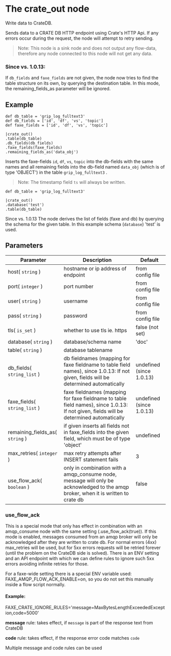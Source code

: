 The crate_out node
=====================

Write data to CrateDB.

Sends data to a CRATE DB HTTP endpoint using Crate's HTTP Api.
If any errors occur during the request, the node will attempt to retry sending.

> Note: This node is a sink node and does not output any flow-data, therefore any node connected to this node will not get any data.


### Since vs. 1.0.13:
If `db_fields` and `faxe_fields` are not given, the node now tries to find the table structure on its own,
by querying the destination table. In this mode, the remaining_fields_as parameter will be ignored.


Example
-------
```dfs  
def db_table = 'grip_log_fulltext3'
def db_fields = ['id', 'df', 'vs', 'topic']
def faxe_fields = ['id', 'df', 'vs', 'topic']

|crate_out() 
.table(db_table)
.db_fields(db_fields)
.faxe_fields(faxe_fields)
.remaining_fields_as('data_obj')

```

Inserts the faxe-fields `id`, `df`, `vs`, `topic` into the db-fields with the same names and all remaining fields into
the db-field named `data_obj` (which is of type 'OBJECT') in the table `grip_log_fulltext3` .

> Note: The timestamp field `ts` will always be written.


```dfs  
def db_table = 'grip_log_fulltext3' 

|crate_out() 
.database('test')
.table(db_table) 

```
Since vs. 1.0.13
The node derives the list of fields (faxe and db) by querying the schema for the given table.
In this example schema (`database`) 'test' is used.



Parameters
----------

| Parameter                       | Description                                                                                                                            | Default                  |
|---------------------------------|----------------------------------------------------------------------------------------------------------------------------------------|--------------------------|
| host( `string` )                | hostname or ip address of endpoint                                                                                                     | from config file         |
| port( `integer` )               | port number                                                                                                                            | from config file         |
| user( `string` )                | username                                                                                                                               | from config file         |
| pass( `string` )                | password                                                                                                                               | from config file         |
| tls( `is_set` )                 | whether to use tls ie. https                                                                                                           | false (not set)          |
| database( `string` )            | database/schema name                                                                                                                   | 'doc'                    |
| table( `string` )               | database tablename                                                                                                                     |                          |
| db_fields( `string_list` )      | db fieldnames (mapping for faxe fieldname to table field names), since 1.0.13: If not given, fields will be determined automatically   | undefined (since 1.0.13) |
| faxe_fields( `string_list` )    | faxe fieldnames (mapping for faxe fieldname to table field names), since 1.0.13: If not given, fields will be determined automatically | undefined (since 1.0.13) |
| remaining_fields_as( `string` ) | if given inserts all fields not in faxe_fields into the given field, which must be of type 'object'                                    | undefined                |
| max_retries( `integer` )        | max retry attempts after INSERT statement fails                                                                                        | 3                        |
| use_flow_ack( `boolean` )       | only in combination with a amqp_consume node, message will only be acknowledged to the amqp broker, when it is written to crate db     | false                    |

### use_flow_ack
This is a special mode that only has effect in combination with an amqp_consume node with the same setting (.use_flow_ack(true)).
If this mode is enabled, messages consumed from an amqp broker will only be acknowledged after they are written to crate db.
For normal errors (4xx) max_retries will be used, but for 5xx errors requests will be retried forever (until the problem on the CrateDB side is solved).
There is an ENV setting and an API endpoint with which we can define rules to ignore such 5xx errors avoiding infinite retries for those.

For a faxe-wide setting there is a special ENV variable used: FAXE_AMQP_FLOW_ACK_ENABLE=on, so you do not set this manually inside a flow script normally.

#### Example:

FAXE_CRATE_IGNORE_RULES='message=MaxBytesLengthExceededException,code=5000'

**message** rule: takes effect, if `message` is part of the response text from CrateDB

**code** rule: takes effect, if the response error code matches `code`

Multiple message and code rules can be used